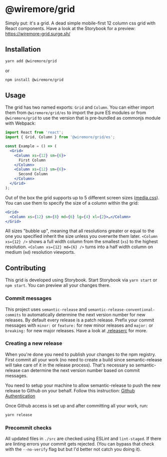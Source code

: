 # @wiremore/grid

Simply put: it's a grid. A dead simple mobile-first 12 column css grid with React components. Have a look at the Storybook for a preview: https://wiremore-grid.surge.sh/

## Installation

```sh
yarn add @wiremore/grid
```

or

```sh
npm install @wiremore/grid
```

## Usage

The grid has two named exports: `Grid` and `Column`. You can either import them from `@wiremore/grid/es` to import the pure ES modules or from `@wiremore/grid` to use the version that is pre-bundled as commonjs module with Webpack:

```jsx
import React from 'react';
import { Grid, Column } from '@wiremore/grid/es';

const Example = () => (
  <Grid>
    <Column xs={12} sm={6}>
      First Column
    </Column>
    <Column xs={12} sm={6}>
      Second Column
    </Column>
  </Grid>
);
```

Out of the box the grid supports up to 5 different screen sizes ([media.css](https://github.com/wiremore/grid/blob/master/src/media.css)). You can use them to specify the size of a column within the grid:

```jsx
<Grid>
  <Column xs={12} sm={8} md={6} lg={4} xl={2}>…</Column>
</Grid>
```

All sizes "bubble up", meaning that all resolutions greater or equal to the one you specified inherit the size unless you overwrite them later. `<Column xs={12} />` shows a full width column from the smallest (`xs`) to the highest resolution. `<Column xs={12} md={6} />` turns into a half width column on medium (`md`) resolution viewports.

## Contributing

This grid is developed using Storybook. Start Storybook via `yarn start` or `npm start`. You can preview all your changes there.

### Commit messages

This project uses `semantic-release` and `semantic-release-conventional-commits` to automatically determine the next version number for new releases. By default every release is a patch release. Prefix your commit messages with `minor:` or `feature:` for new minor releases and `major:` or `breaking:` for new major releases. Have a look at [.releaserc](.releaserc) for more.

### Creating a new release

When you're done you need to publish your changes to the npm registry. First commit all your work (no need to create a build since semantic-release will take care of it in the release process). That's necessary so semantic-release can determine the next version number based on commit messages.

You need to setup your machine to allow semantic-release to push the new release to Github on your behalf. Follow this instruction: [Github Authentication](https://github.com/semantic-release/github/blob/master/README.md#github-authentication)

Once Github access is set up and after committing all your work, run:

```sh
yarn release
```

### Precommit checks

All updated files in `./src` are checked using ESLint and `lint-staged`. If there are linting errors your commit gets rejected. (You can bypass that check with the `--no-verify` flag but but I'd better not catch you doing it).
